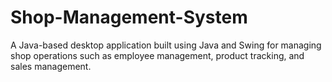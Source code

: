 # Shop-Management-System
A Java-based desktop application built using Java and Swing for managing shop operations such as employee management, product tracking, and sales management.
